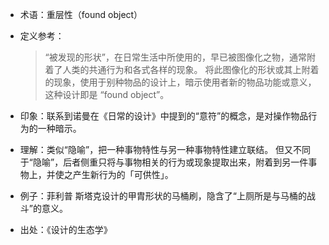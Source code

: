 + 术语：重层性（found object）
+ 定义参考：

  > “被发现的形状”，在日常生活中所使用的，早已被图像化之物，通常附着了人类的共通行为和各式各样的现象。
  将此图像化的形状或其上附着的现象，使用于别种物品的设计上，暗示使用者新的物品功能或意义，这种设计即是 “found object”。
  
+ 印象：联系到诺曼在《日常的设计》中提到的“意符”的概念，是对操作物品行为的一种暗示。
+ 理解：类似“隐喻”，把一种事物特性与另一种事物特性建立联结。
但又不同于“隐喻”，后者侧重只将与事物相关的行为或现象提取出来，附着到另一件事物上，并使之产生新行为的「可供性」。
+ 例子：菲利普 斯塔克设计的甲胄形状的马桶刷，隐含了“上厕所是与马桶的战斗”的意义。
+ 出处：《设计的生态学》
